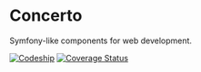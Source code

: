 Concerto
========
Symfony-like components for web development.

[![Codeship](https://codeship.com/projects/3a4ae2c0-766c-0132-f457-560719f8956b/status?branch=develop)](https://codeship.com/projects/55255)
[![Coverage Status](https://coveralls.io/repos/palra/concerto/badge.png?branch=develop)](https://coveralls.io/r/palra/concerto?branch=develop)
